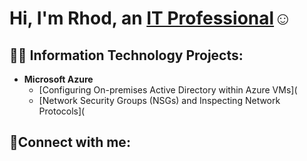 

<h1>Hi, I'm Rhod, an <a href="(https://www.linkedin.com/in/rhodlubin/)">IT Professional</a>☺</h1>

<h2>👨‍💻 Information Technology Projects:</h2>

- <b>Microsoft Azure</b>
  - [Configuring On-premises Active Directory within Azure VMs](
  - [Network Security Groups (NSGs) and Inspecting Network Protocols](

<h2>🤳Connect with me:</h2>





[linkedin]: https://linkedin.com/in/rhodlubin/
